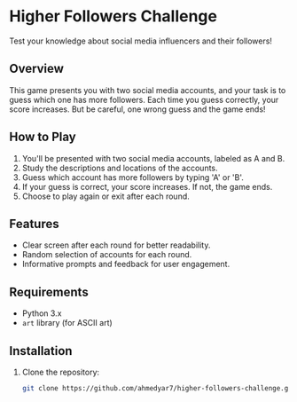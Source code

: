 # Higher Followers Challenge

Test your knowledge about social media influencers and their followers!

## Overview

This game presents you with two social media accounts, and your task is to guess which one has more followers. Each time you guess correctly, your score increases. But be careful, one wrong guess and the game ends!

## How to Play

1. You'll be presented with two social media accounts, labeled as A and B.
2. Study the descriptions and locations of the accounts.
3. Guess which account has more followers by typing 'A' or 'B'.
4. If your guess is correct, your score increases. If not, the game ends.
5. Choose to play again or exit after each round.

## Features

- Clear screen after each round for better readability.
- Random selection of accounts for each round.
- Informative prompts and feedback for user engagement.

## Requirements

- Python 3.x
- `art` library (for ASCII art)

## Installation

1. Clone the repository:
   ```bash
   git clone https://github.com/ahmedyar7/higher-followers-challenge.git
